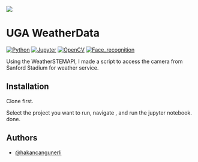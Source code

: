 
![](https://i.kym-cdn.com/photos/images/newsfeed/001/688/629/5f3.jpg)

# UGA WeatherData

[![Python](https://img.shields.io/badge/Python-3776AB?style=for-the-badge&logo=python&logoColor=white)]()
[![Jupyter](https://img.shields.io/badge/Jupyter-F37626.svg?&style=for-the-badge&logo=Jupyter&logoColor=white)]()
[![OpenCV](https://img.shields.io/badge/OpenCV-27338e?style=for-the-badge&logo=OpenCV&logoColor=white)]()
[![Face_recognition](https://shields.io/badge/face_recognition-darkblue?style=for-the-badge&)]()



Using the WeatherSTEMAPI, I made a script to access the camera from Sanford Stadium for weather service. 



## Installation 

Clone first. 

Select the project you want to run, navigate , and run the jupyter notebook. done.

  

## Authors

- [@hakancangunerli](https://www.github.com/hakancangunerli)
